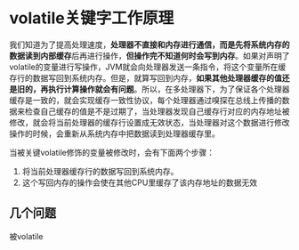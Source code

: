 # volatile关键字工作原理

我们知道为了提高处理速度，**处理器不直接和内存进行通信，而是先将系统内存的数据读到内部缓存**后再进行操作，**但操作完不知道何时会写到内存**。如果对声明了volatile的变量进行写操作，JVM就会向处理器发送一条指令，将这个变量所在缓存行的数据写回到系统内存。但是，就算写回到内存，**如果其他处理器缓存的值还是旧的，再执行计算操作就会有问题**。所以，在多处理器下，为了保证各个处理器缓存是一致的，就会实现缓存一致性协议，每个处理器通过嗅探在总线上传播的数据来检查自己缓存的值是不是过期了，当处理器发现自己缓存行对应的内存地址被修改，就会将当前处理器的缓存行设置成无效状态，当处理器对这个数据进行修改操作的时候，会重新从系统内存中把数据读到处理器缓存里。

当被关键volatile修饰的变量被修改时，会有下面两个步骤：

1. 将当前处理器缓存行的数据写回到系统内存。
1. 这个写回内存的操作会使在其他CPU里缓存了该内存地址的数据无效


## 几个问题

被volatile